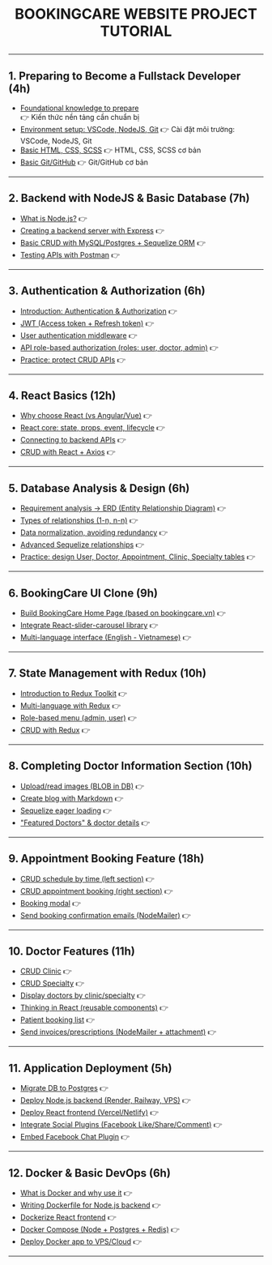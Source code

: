 # <p align="center"> BOOKINGCARE WEBSITE PROJECT TUTORIAL </p> 
***
## 1. Preparing to Become a Fullstack Developer (4h)
- [Foundational knowledge to prepare](tutorial)<br>
 :point_right: Kiến thức nền tảng cần chuẩn bị
- [Environment setup: VSCode, NodeJS, Git](tutorial)
 :point_right: Cài đặt môi trường: VSCode, NodeJS, Git
- [Basic HTML, CSS, SCSS](tutorial)
 :point_right: HTML, CSS, SCSS cơ bản
- [Basic Git/GitHub](tutorial)
 :point_right: Git/GitHub cơ bản
***
## 2. Backend with NodeJS & Basic Database (7h)
- [What is Node.js?](tutorial)
:point_right:
- [Creating a backend server with Express](tutorial)
:point_right:
- [Basic CRUD with MySQL/Postgres + Sequelize ORM](tutorial)
:point_right:
- [Testing APIs with Postman](tutorial)
:point_right:
***
## 3. Authentication & Authorization (6h)
- [Introduction: Authentication & Authorization](tutorial)
:point_right:
- [JWT (Access token + Refresh token)](tutorial)
:point_right:
- [User authentication middleware](tutorial)
:point_right:
- [API role-based authorization (roles: user, doctor, admin)](tutorial)
:point_right:
- [Practice: protect CRUD APIs](tutorial)
:point_right:
***
## 4. React Basics (12h)
- [Why choose React (vs Angular/Vue)](tutorial)
:point_right:
- [React core: state, props, event, lifecycle](tutorial)
:point_right:
- [Connecting to backend APIs](tutorial)
:point_right:
- [CRUD with React + Axios](tutorial)
:point_right:
***
## 5. Database Analysis & Design (6h)
- [Requirement analysis -> ERD (Entity Relationship Diagram)](tutorial)
:point_right:
- [Types of relationships (1-n, n-n)](tutorial)
:point_right:
- [Data normalization, avoiding redundancy](tutorial)
:point_right:
- [Advanced Sequelize relationships](tutorial)
:point_right:
- [Practice: design User, Doctor, Appointment, Clinic, Specialty tables](tutorial)
:point_right:
***
## 6. BookingCare UI Clone (9h)
- [Build BookingCare Home Page (based on bookingcare.vn)](tutorial)
:point_right:
- [Integrate React-slider-carousel library](tutorial)
:point_right:
- [Multi-language interface (English - Vietnamese)](tutorial)
:point_right:
***
## 7. State Management with Redux (10h)
- [Introduction to Redux Toolkit](tutorial)
:point_right:
- [Multi-language with Redux](tutorial)
:point_right:
- [Role-based menu (admin, user)](tutorial)
:point_right:
- [CRUD with Redux](tutorial)
:point_right:
***
## 8. Completing Doctor Information Section (10h)
- [Upload/read images (BLOB in DB)](tutorial)
:point_right:
- [Create blog with Markdown](tutorial)
:point_right:
- [Sequelize eager loading](tutorial)
:point_right:
- ["Featured Doctors" & doctor details](tutorial)
:point_right:
***
## 9. Appointment Booking Feature (18h)
- [CRUD schedule by time (left section)](tutorial)
:point_right:
- [CRUD appointment booking (right section)](tutorial)
:point_right:
- [Booking modal](tutorial)
:point_right:
- [Send booking confirmation emails (NodeMailer)](tutorial)
:point_right:
***
## 10. Doctor Features (11h)
- [CRUD Clinic](tutorial)
:point_right:
- [CRUD Specialty](tutorial)
:point_right:
- [Display doctors by clinic/specialty](tutorial)
:point_right:
- [Thinking in React (reusable components)](tutorial)
:point_right:
- [Patient booking list](tutorial)
:point_right:
- [Send invoices/prescriptions (NodeMailer + attachment)](tutorial)
:point_right:
***
## 11. Application Deployment (5h)
- [Migrate DB to Postgres](tutorial)
:point_right:
- [Deploy Node.js backend (Render, Railway, VPS)](tutorial)
:point_right:
- [Deploy React frontend (Vercel/Netlify)](tutorial)
:point_right:
- [Integrate Social Plugins (Facebook Like/Share/Comment)](tutorial)
:point_right:
- [Embed Facebook Chat Plugin](tutorial)
:point_right:
***
## 12. Docker & Basic DevOps (6h)
- [What is Docker and why use it](tutorial)
:point_right:
- [Writing Dockerfile for Node.js backend](tutorial)
:point_right:
- [Dockerize React frontend](tutorial)
:point_right:
- [Docker Compose (Node + Postgres + Redis)](tutorial)
:point_right:
- [Deploy Docker app to VPS/Cloud](tutorial)
:point_right:
***
